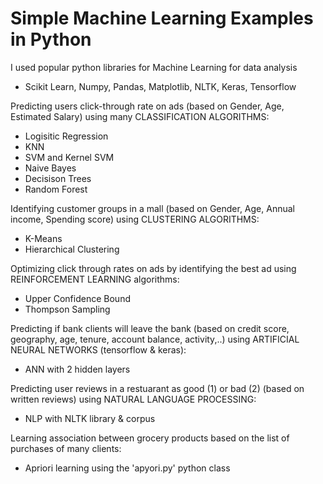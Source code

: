 Simple Machine Learning Examples in Python
===================================

I used popular python libraries for Machine Learning for data analysis
- Scikit Learn, Numpy, Pandas, Matplotlib, NLTK, Keras, Tensorflow


Predicting users click-through rate on ads (based on Gender, Age, Estimated Salary) using many CLASSIFICATION ALGORITHMS:
- Logisitic Regression
- KNN
- SVM and Kernel SVM
- Naive Bayes
- Decisison Trees
- Random Forest

Identifying customer groups in a mall (based on Gender, Age, Annual income, Spending score) using CLUSTERING ALGORITHMS:
- K-Means
- Hierarchical Clustering

Optimizing click through rates on ads by identifying the best ad using REINFORCEMENT LEARNING algorithms:
- Upper Confidence Bound
- Thompson Sampling

Predicting if bank clients will leave the bank (based on credit score, geography, age, tenure, account balance, activity,..) using ARTIFICIAL NEURAL NETWORKS (tensorflow & keras):
- ANN with 2 hidden layers 

Predicting user reviews in a restuarant as good (1) or bad (2) (based on written reviews) using NATURAL LANGUAGE PROCESSING:
- NLP with NLTK library & corpus

Learning association between grocery products based on the list of purchases of many clients:
- Apriori learning using the 'apyori.py' python class  

